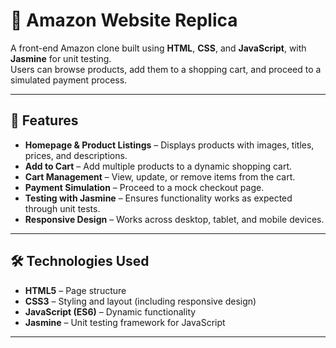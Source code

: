 # 🛒 Amazon Website Replica

A front-end Amazon clone built using **HTML**, **CSS**, and **JavaScript**, with **Jasmine** for unit testing.  
Users can browse products, add them to a shopping cart, and proceed to a simulated payment process.

---

## 📌 Features

- **Homepage & Product Listings** – Displays products with images, titles, prices, and descriptions.
- **Add to Cart** – Add multiple products to a dynamic shopping cart.
- **Cart Management** – View, update, or remove items from the cart.
- **Payment Simulation** – Proceed to a mock checkout page.
- **Testing with Jasmine** – Ensures functionality works as expected through unit tests.
- **Responsive Design** – Works across desktop, tablet, and mobile devices.

---

## 🛠️ Technologies Used

- **HTML5** – Page structure
- **CSS3** – Styling and layout (including responsive design)
- **JavaScript (ES6)** – Dynamic functionality
- **Jasmine** – Unit testing framework for JavaScript

---



